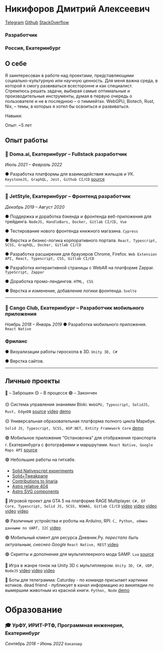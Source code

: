 # Никифоров Дмитрий Алексеевич
[Telegram](https://t.me/MrFoxPro) [Github](https://github.com/MrFoxPro) [StackOverflow](https://stackoverflow.com/users/8086153/foxpro)
### Разработчик
### Россия, Екатеринбург

## О себе
Я заинтересован в работе над проектами, представляющими социально-культурную или научную ценность.
Для меня важна среда, в которой я смогу развиваться всесторонне и как специалист.
Стремлюсь решать задачи, выбирая самые оптимальные и производительные инструменты, думая в первую очередь о пользователе и не в последнюю – о тиммейтах.
WebGPU, Biotech, Rust, Nix, – темы, в которых я хотел бы освоиться и развиваться.

Навыки: 

Опыт: ~5 лет

## Опыт работы
### 🏁 Doma.ai, Екатеринбург – Fullstack разработчик
*Июль 2021 – Февраль 2022*

● Разработка платформы для взаимодействия жильцов и УК.
`KeystoneJS, GraphQL, Jest, Github CI/CD`
[source](https://github.com/open-condo-software/condo)

----------

### 🏁 JetStyle, Екатеринбург – Фронтенд разработчик
*Декабрь 2019 – Август 2020*

● Поддержка и доработка бэкенда и фронтенда веб-приложения для трейдинга.
`NodeJS, HandleBars, Docker, Gitlab CI/CD, Vue`

● Тестирование нового фронтенда книжного магазина.
`Cypress`

● Верстка и бизнес-логика корпоративного портала.
`React, Typescript, SCSS, GraphQL, Docker, Gitlab CI/CD`

● Разработка расширения для браузеров Chrome, Firefox.
`Web Extension API, React, Typescript, CSS, Gitlab CI/CD`

● Разработка интерактивной страницы с WebAR на платформе Zappar.
`TypeScript, Zappar`

● Доработка промо-лендингов.
`HTML, CSS`

● Верстка и изменение, добавление логики фронтенда.
`Svelte`

----------

### 🏁 Cango Club, Екатеринбург – Разработчик мобильного приложения
*Ноябрь 2018 – Январь 2019*
● Разработка мобильного приложения.
`React Native`

### Фриланс
● Визуализации работы гироскопа в 3D.
`Unity 3D, C#`

● Верстка сайтов.

----------

## Личные проекты
🔴 – Заброшен
🟡 – В процессе
🟢 – Закончен

🟡 Система управления знаниями Bloki. 
`WebGPU, Typescript, SolidJS, Rust, EdgeDB`
[source](https://github.com/MrFoxPro/bloki) [video](https://youtu.be/PsEwt068DGk) [demo](https://old.bloki.app)

🟡 Универсальная образовательная платформа полного цикла Маркбук.
`Solid JS, Typescript, SCSS, ASP.NET, Entity Framework Core`
[demo](https://маркбук.рф)

🟢 Мобильное приложение “Остановочка” для отображения транспорта г. Екатеринбурга с фотографиями и маршрутами.
`React Native, Google Maps API`
[source](https://play.google.com/store/apps/details?id=com.foxpro.mystop)

🟢 Небольшие работы на гитхабе.
- [Solid Nativescript experiments](https://github.com/MrFoxPro/solid-nativescript-experiments)
- [Solid+Tweakpane](https://github.com/MrFoxPro/solid-tweakpane)
- [Contributions to linaria](https://github.com/MrFoxPro/linaria)
- [Astro relative 404](https://github.com/MrFoxPro/astro-relative-404)
- [Astro SVG components](https://github.com/MrFoxPro/astro-svg-components)

🔴 Игровой проект для GTA 5 на платформе RAGE Multiplayer.
`C#, EF Core, Typescript, Solid JS, SCSS, NSWAG, Gitlab CI/CD`
[video](https://youtu.be/yO5Eh1O7hu4) [video](https://youtu.be/FVEyBlaWUH0) [video](https://youtu.be/8dklgOaIZKc) [video](https://youtu.be/577mfkMPw2I) [video](https://youtu.be/6bI9qxQSChg)

🟢 Различные устройства и роботы на Arduino, RPI.
`C, Python, обмен данными по UART, I2C`
[video](https://youtu.be/vFrA2IepCgY)

🟢 Мобильный клиент для ресурса Дневник.Ру.
*перестало быть актуальным, снеснео Google*
`React Native, REST`
[video](https://vk.com/markbook_mobile)

🟢 Скрипты и дополнения для мультиплеерного мода SAMP.
`Lua`
[source](https://www.blast.hk/threads/22886/post-682482)

🔴 Игра в жанре гонок на Unity 3D с мультиплеером.
`Unity 3D, C#, UDP, NodeJS`
[video](https://youtube.com/watch?v=gciYUXdWXtk) [video](https://youtu.be/PqFsgA2MB9I) [video](https://youtu.be/wVNpyazp-As)

🔴 Боты для телеграмма: 
Caturday - по команде присылает картинки котиков. 
dead friend - публикует в канал информацию из википедии по вымершим животным из красной книги.
`Python, Node`
[demo](https://t.me/+RviyfJcAMagzy37V)

# Образование
### 🎓 УрФУ, ИРИТ-РТФ, Программная инженерия, Екатеринбург
*Сентябрь 2018 – Июнь 2022*
`бакалавр`
